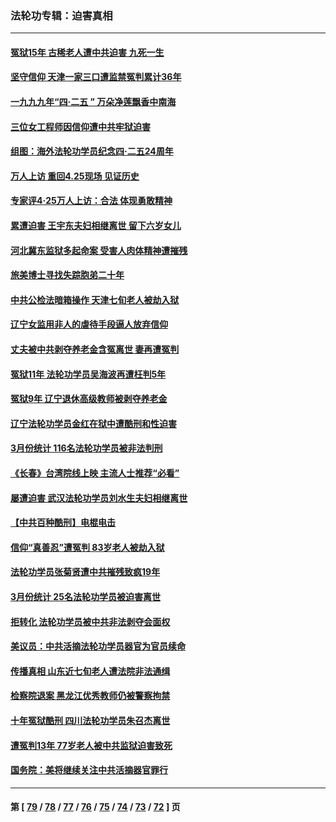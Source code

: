 ### 法轮功专辑：迫害真相
---
#### [冤狱15年 古稀老人遭中共迫害 九死一生](../../pages/nf4379/n13985199.md?05020430) 
#### [坚守信仰 天津一家三口遭监禁冤判累计36年](../../pages/nf4379/n13983791.md?05020430) 
#### [一九九九年“四·二五 ” 万朵净莲飘香中南海](../../pages/nf4379/n13984266.md?05020430) 
#### [三位女工程师因信仰遭中共牢狱迫害](../../pages/nf4379/n13982891.md?05020430) 
#### [组图：海外法轮功学员纪念四‧二五24周年](../../pages/nf4379/n13979790.md?05020430) 
#### [万人上访 重回4.25现场 见证历史](../../pages/nf4379/n13979775.md?05020430) 
#### [专家评4‧25万人上访：合法 体现勇敢精神](../../pages/nf4379/n13975820.md?05020430) 
#### [累遭迫害 王宇东夫妇相继离世 留下六岁女儿](../../pages/nf4379/n13977555.md?05020430) 
#### [河北冀东监狱多起命案 受害人肉体精神遭摧残](../../pages/nf4379/n13976483.md?05020430) 
#### [旅美博士寻找失踪胞弟二十年](../../pages/nf4379/n13976318.md?05020430) 
#### [中共公检法暗箱操作 天津七旬老人被劫入狱](../../pages/nf4379/n13975097.md?05020430) 
#### [辽宁女监用非人的虐待手段逼人放弃信仰](../../pages/nf4379/n13972297.md?05020430) 
#### [丈夫被中共剥夺养老金含冤离世 妻再遭冤判](../../pages/nf4379/n13970514.md?05020430) 
#### [冤狱11年 法轮功学员吴海波再遭枉判5年](../../pages/nf4379/n13966760.md?05020430) 
#### [冤狱9年 辽宁退休高级教师被剥夺养老金](../../pages/nf4379/n13969844.md?05020430) 
#### [辽宁法轮功学员金红在狱中遭酷刑和性迫害](../../pages/nf4379/n13969049.md?05020430) 
#### [3月份统计 116名法轮功学员被非法判刑](../../pages/nf4379/n13967624.md?05020430) 
#### [《长春》台湾院线上映 主流人士推荐“必看”](../../pages/nf4379/n13967751.md?05020430) 
#### [屡遭迫害 武汉法轮功学员刘水生夫妇相继离世](../../pages/nf4379/n13965806.md?05020430) 
#### [【中共百种酷刑】电棍电击](../../pages/nf4379/n13964477.md?05020430) 
#### [信仰“真善忍”遭冤判 83岁老人被劫入狱](../../pages/nf4379/n13958286.md?05020430) 
#### [法轮功学员张菊贤遭中共摧残致疯19年](../../pages/nf4379/n13962633.md?05020430) 
#### [3月份统计 25名法轮功学员被迫害离世](../../pages/nf4379/n13963851.md?05020430) 
#### [拒转化 法轮功学员被中共非法剥夺会面权](../../pages/nf4379/n13961975.md?05020430) 
#### [美议员：中共活摘法轮功学员器官为官员续命](../../pages/nf4379/n13961550.md?05020430) 
#### [传播真相 山东近七旬老人遭法院非法通缉](../../pages/nf4379/n13961068.md?05020430) 
#### [检察院退案 黑龙江优秀教师仍被警察拘禁](../../pages/nf4379/n13960361.md?05020430) 
#### [十年冤狱酷刑 四川法轮功学员朱召杰离世](../../pages/nf4379/n13959794.md?05020430) 
#### [遭冤判13年 77岁老人被中共监狱迫害致死](../../pages/nf4379/n13953812.md?05020430) 
#### [国务院：美将继续关注中共活摘器官罪行](../../pages/nf4379/n13954656.md?05020430) 

---
#### 第 [ [79](./79.md?05020430) / [78](./78.md?05020430) / [77](./77.md?05020430) / [76](./76.md?05020430) / [75](./75.md?05020430) / [74](./74.md?05020430) / [73](./73.md?05020430) / [72](./72.md?05020430) ] 页
